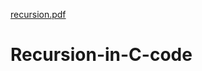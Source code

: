 [recursion.pdf](https://github.com/ms0208/Recursion-in-C-code/files/8779992/recursion.pdf)
# Recursion-in-C-code
